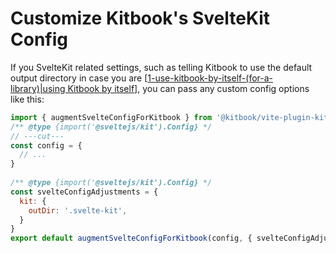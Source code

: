 # Customize Kitbook's SvelteKit Config

If you SvelteKit related settings, such as telling Kitbook to use the default output directory in case you are [[1-use-kitbook-by-itself-(for-a-library)|using Kitbook by itself]], you can pass any custom config options like this:

```js twoslash title="svelte.config.js"
import { augmentSvelteConfigForKitbook } from '@kitbook/vite-plugin-kitbook';
/** @type {import('@sveltejs/kit').Config} */
// ---cut---
const config = {
  // ...
}
  
/** @type {import('@sveltejs/kit').Config} */
const svelteConfigAdjustments = { 
  kit: { 
    outDir: '.svelte-kit',
  }
}
export default augmentSvelteConfigForKitbook(config, { svelteConfigAdjustments });
```

[//begin]: # "Autogenerated link references for markdown compatibility"
[1-use-kitbook-by-itself-(for-a-library)|using Kitbook by itself]: 1-use-kitbook-by-itself-(for-a-library).md "Use Kitbook by Itself"
[//end]: # "Autogenerated link references"